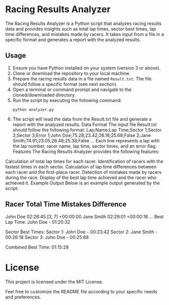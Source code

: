 # Racing Results Analyzer

The Racing Results Analyzer is a Python script that analyzes racing results data and provides insights such as total lap times, sector best times, lap time differences, and mistakes made by racers. It takes input from a file in a specific format and generates a report with the analyzed results.

## Usage

1. Ensure you have Python installed on your system (version 3 or above).
2. Clone or download the repository to your local machine.
3. Prepare the racing results data in a file named `Result.txt`. The file should follow a specific format (see next section).
4. Open a terminal or command prompt and navigate to the cloned/downloaded directory.
5. Run the script by executing the following command:
   ```shell
   python analyzer.py
6. The script will read the data from the Result.txt file and generate a report with the analyzed results. 
Data Format
The input file Result.txt should follow the following format:
Lap;Name;Lap Time;Sector 1;Sector 2;Sector 3;Error
1;John Doe;75.28;23.42;26.18;25.68;False
2;Jane Smith;74.91;23.05;26.48;25.38;False
...
Each line represents a lap with the lap number, racer name, lap time, sector times, and an error flag.
Features
The Racing Results Analyzer provides the following features:

Calculation of total lap times for each racer.
Identification of racers with the fastest times in each sector.
Calculation of lap time differences between each racer and the first-place racer.
Detection of mistakes made by racers during the race.
Display of the best lap time achieved and the racer who achieved it.
Example Output
Below is an example output generated by the script:

Racer       Total Time    Mistakes       Difference
---------------------------------------------------
John Doe    02:28:45      [3, 7]        +00:00:00
Jane Smith  02:29:01                   +00:00:16
...
Best Lap Time: John Doe - 01:20:32

Sector Best Times:
Sector 1: John Doe - 00:23:42
Sector 2: Jane Smith - 00:26:18
Sector 3: John Doe - 00:25:68

Combined Best Time: 01:15:28

# License

This project is licensed under the MIT License.

Feel free to customize the README file according to your specific needs and preferences.